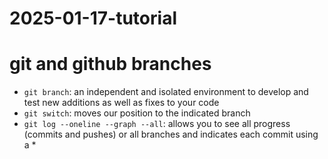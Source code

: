 # 2025-01-17-tutorial
# git and github branches 
- `git branch`: an independent and isolated environment to develop and test new additions as well as fixes to your code
- `git switch`: moves our position to the indicated branch
- `git log --oneline --graph --all`: allows you to see all progress (commits and pushes) or all branches and indicates each commit using a *
